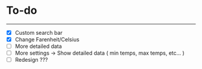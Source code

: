 # To-do
----
* [x] Custom search bar
* [x] Change Farenheit/Celsius
* [ ] More detailed data
* [ ] More settings -> Show detailed data ( min temps, max temps, etc... )
* [ ] Redesign ???